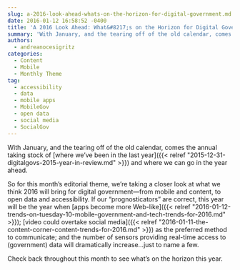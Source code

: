```yaml
---
slug: a-2016-look-ahead-whats-on-the-horizon-for-digital-government.md
date: 2016-01-12 16:58:52 -0400
title: 'A 2016 Look Ahead: What&#8217;s on the Horizon for Digital Government?'
summary: 'With January, and the tearing off of the old calendar, comes the annual taking stock of where we&#8217;ve been in the last year and where we can go in the year ahead. So for this month&#8217;s editorial theme, we&#8217;re taking a closer look at what we think 2016 will bring for digital government&mdash;from mobile and'
authors:
  - andreanocesigritz
categories:
  - Content
  - Mobile
  - Monthly Theme
tag:
  - accessibility
  - data
  - mobile apps
  - MobileGov
  - open data
  - social media
  - SocialGov
---
```


With January, and the tearing off of the old calendar, comes the annual taking stock of [where we&#8217;ve been in the last year]({{< relref "2015-12-31-digitalgovs-2015-year-in-review.md" >}}) and where we can go in the year ahead.

So for this month&#8217;s editorial theme, we&#8217;re taking a closer look at what we think 2016 will bring for digital government—from mobile and content, to open data and accessibility. If our &#8220;prognosticators&#8221; are correct, this year will be the year when [apps become more Web-like]({{< relref "2016-01-12-trends-on-tuesday-10-mobile-government-and-tech-trends-for-2016.md" >}}); [video could overtake social media]({{< relref "2016-01-11-the-content-corner-content-trends-for-2016.md" >}}) as the preferred method to communicate; and the number of sensors providing real-time access to (government) data will dramatically increase&#8230;just to name a few.

Check back throughout this month to see what&#8217;s on the horizon this year.
